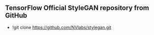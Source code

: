 ## TensorFlow Official StyleGAN repository from GitHub
- !git clone https://github.com/NVlabs/stylegan.git
